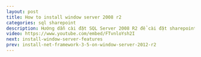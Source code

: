 ```yaml
---
layout: post
title: How to install window server 2008 r2
categories: sql sharepoint
description: Hướng dẫn cài đặt SQL Server 2008 R2 để cài đặt sharepoint 2010 trên window server 2012R2
video: https://www.youtube.com/embed/FTvnloYsh2I
next: install-window-server-features
prev: install-net-framework-3-5-on-window-server-2012-r2
---
```



